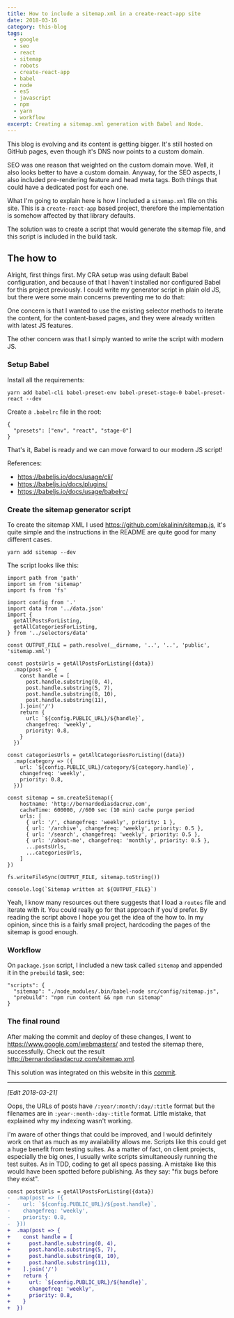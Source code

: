 ```yaml
---
title: How to include a sitemap.xml in a create-react-app site
date: 2018-03-16
category: this-blog
tags:
  - google
  - seo
  - react
  - sitemap
  - robots
  - create-react-app
  - babel
  - node
  - es5
  - javascript
  - npm
  - yarn
  - workflow
excerpt: Creating a sitemap.xml generation with Babel and Node.
---
```


This blog is evolving and its content is getting bigger. It's still hosted on GitHub pages, even though it's DNS now points to a custom domain.

SEO was one reason that weighted on the custom domain move. Well, it also looks better to have a custom domain. Anyway, for the SEO aspects, I also included pre-rendering feature and head meta tags. Both things that could have a dedicated post for each one.

What I'm going to explain here is how I included a `sitemap.xml` file on this site. This is a `create-react-app` based project, therefore the implementation is somehow affected by that library defaults.

The solution was to create a script that would generate the sitemap file, and this script is included in the build task.

## The how to

Alright, first things first. My CRA setup was using default Babel configuration, and because of that I haven't installed nor configured Babel for this project previously. I could write my generator script in plain old JS, but there were some main concerns preventing me to do that:

One concern is that I wanted to use the existing selector methods to iterate the content, for the content-based pages, and they were already written with latest JS features.

The other concern was that I simply wanted to write the script with modern JS.

### Setup Babel

Install all the requirements:

```
yarn add babel-cli babel-preset-env babel-preset-stage-0 babel-preset-react --dev
```

Create a `.babelrc` file in the root:

```
{
  "presets": ["env", "react", "stage-0"]
}
```

That's it, Babel is ready and we can move forward to our modern JS script!

References:

- https://babeljs.io/docs/usage/cli/
- https://babeljs.io/docs/plugins/
- https://babeljs.io/docs/usage/babelrc/

### Create the sitemap generator script

To create the sitemap XML I used https://github.com/ekalinin/sitemap.js, it's quite simple and the instructions in the README are quite good for many different cases.

```
yarn add sitemap --dev
```

The script looks like this:

```
import path from 'path'
import sm from 'sitemap'
import fs from 'fs'

import config from '.'
import data from '../data.json'
import {
  getAllPostsForListing,
  getAllCategoriesForListing,
} from '../selectors/data'

const OUTPUT_FILE = path.resolve(__dirname, '..', '..', 'public', 'sitemap.xml')

const postsUrls = getAllPostsForListing({data})
  .map(post => {
    const handle = [
      post.handle.substring(0, 4),
      post.handle.substring(5, 7),
      post.handle.substring(8, 10),
      post.handle.substring(11),
    ].join('/')
    return {
      url: `${config.PUBLIC_URL}/${handle}`,
      changefreq: 'weekly',
      priority: 0.8,
    }
  })

const categoriesUrls = getAllCategoriesForListing({data})
  .map(category => ({
    url: `${config.PUBLIC_URL}/category/${category.handle}`,
    changefreq: 'weekly',
    priority: 0.8,
  }))

const sitemap = sm.createSitemap({
    hostname: 'http://bernardodiasdacruz.com',
    cacheTime: 600000, //600 sec (10 min) cache purge period
    urls: [
      { url: '/', changefreq: 'weekly', priority: 1 },
      { url: '/archive', changefreq: 'weekly', priority: 0.5 },
      { url: '/search', changefreq: 'weekly', priority: 0.5 },
      { url: '/about-me', changefreq: 'monthly', priority: 0.5 },
      ...postsUrls,
      ...categoriesUrls,
    ]
})

fs.writeFileSync(OUTPUT_FILE, sitemap.toString())

console.log(`Sitemap written at ${OUTPUT_FILE}`)
```

Yeah, I know many resources out there suggests that I load a `routes` file and iterate with it. You could really go for that approach if you'd prefer. By reading the script above I hope you get the idea of the how to. In my opinion, since this is a fairly small project, hardcoding the pages of the sitemap is good enough.

### Workflow

On `package.json` script, I included a new task called `sitemap` and appended it in the `prebuild` task, see:

```
"scripts": {
  "sitemap": "./node_modules/.bin/babel-node src/config/sitemap.js",
  "prebuild": "npm run content && npm run sitemap"
}
```

### The final round

After making the commit and deploy of these changes, I went to https://www.google.com/webmasters/ and tested the sitemap there, successfully. Check out the result http://bernardodiasdacruz.com/sitemap.xml.

This solution was integrated on this website in this [commit](https://github.com/bernardodiasc/bernardodiasc.github.io/commit/0d7f2f457db38512d8392621d1e31935afcf4039).

---

_[Edit 2018-03-21]_

Oops, the URLs of posts have `/:year/:month/:day/:title` format but the filenames are in `:year-:month-:day-:title` format. Little mistake, that explained why my indexing wasn't working.

I'm aware of other things that could be improved, and I would definitely work on that as much as my availability allows me. Scripts like this could get a huge benefit from testing suites. As a matter of fact, on client projects, especially the big ones, I usually write scripts simultaneously running the test suites. As in TDD, coding to get all specs passing. A mistake like this would have been spotted before publishing. As they say: "fix bugs before they exist".

```diff
const postsUrls = getAllPostsForListing({data})
-  .map(post => ({
-    url: `${config.PUBLIC_URL}/${post.handle}`,
-    changefreq: 'weekly',
-    priority: 0.8,
-  }))
+  .map(post => {
+    const handle = [
+      post.handle.substring(0, 4),
+      post.handle.substring(5, 7),
+      post.handle.substring(8, 10),
+      post.handle.substring(11),
+    ].join('/')
+    return {
+      url: `${config.PUBLIC_URL}/${handle}`,
+      changefreq: 'weekly',
+      priority: 0.8,
+    }
+  })
```
